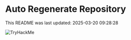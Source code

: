 # Auto Regenerate Repository

This README was last updated: 2025-03-20 09:28:28

 ![TryHackMe](https://tryhackme.com/badge/533634)